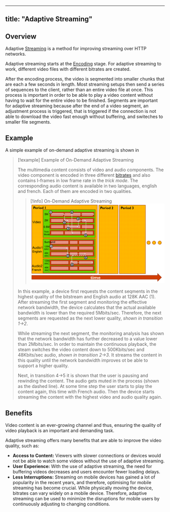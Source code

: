 
---
title: "Adaptive Streaming"
---

## Overview

Adaptive [Streaming](streaming/Streaming.md) is a method for improving streaming over HTTP networks.

Adaptive streaming starts at the [Encoding](streaming/Encoding.md) stage.
For adaptive streaming to work, different video files with different bitrates are created.

After the encoding process, the video is seqmented into smaller chunks that are each a few seconds in length. 
Most streaming setups then send a series of sequences to the client, rather than an entire video file at once.
This process is important in order to be able to play a video content without having to wait for the entire video to be finished.
Segments are important for adaptive streaming because after the end of a video segment, an adjustment process is triggered, that is triggered if the connection is not able to download the video fast enough without buffering, and switeches to smaller file segments.

## Example

A simple example of on-demand adaptive streaming is shown in 

> [!example] Example of On-Demand Adaptive Streaming
> 
> The multimedia content consists of video and audio components.
> The video component is encoded in three different [bitrates](streaming/Bitrate.md) and also contains I-frames in low frame rate in the *trick mode*.
> The corresponding audio content is available in two languages, english and french.
> Each of them are encoded in two qualities.
> >[!info] On-Demand Adaptive Streaming
> > ![example-on-demand-adaptive-streaming](figures/example-on-demand-adaptive-streaming.png)
> 
> In this example, a device first requests the content seqments in the highest quality of the bitstream and English audio at 128K AAC (1).
> After streaming the first segment and monitoring the effective network bandwidth, the device calculates that the actual available bandwidth is lower than the required 5Mbits/sec.
> Therefore, the next segments are requested as the next lower quality, *shown in transition 1->2*.
> 
> While streaming the next segment, the monitoring analysis has shown that the network bandwidth has further decreased to a value lower than 2Mbits/sec. In order to maintain the continuous playback, the steam switches the video content down to 500Kbits/sec and 48Kbits/sec audio, *shown in transition 2->3*.
> It streams the content in this quality until the network bandwidth improves ot be able to support a higher quality.
> 
> Next, in transition 4->5 it is shown that the user is pausing and rewinding the content. 
> The audio gets muted in the process (shown as the dashed line). 
> At some time step the user starts to play the content again, this time with French audio. Then the device starts streaming the content with the highest video and audio quality again.

## Benefits

Video content is an ever-growing channel and thus, ensuring the quality of video playback is an important and demanding task.

Adaptive streaming offers many benefits that are able to improve the video quality, such as:

* **Access to Content:** Viewers with slower connections or devices would not be able to watch some videos without the use of adaptive streaming.
* **User Experience:** With the use of adaptive streaming, the need for buffering videos decreases and users encounter fewer loading delays.
* **Less Interruptions:** Streaming on mobile devices has gained a lot of popularity in the recent years, and therefore, optimising for mobile streaming has become crucial. While physically moving the device, bitrates can vary widely on a mobile device. Therefore, adaptive streaming can be used to minimize the disruptions for mobile users by continuously adjusting to changing conditions.